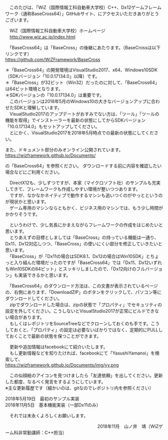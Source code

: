 　このたびは、「WiZ（国際情報工科自動車大学校）C++、Dx12ゲームフレームワーク（通称BaseCross64）」GitHubサイト、にアクセスいただきありがとうございます。  

　WiZ（国際情報工科自動車大学校）ホームページ  
　http://www.wiz.ac.jp/index.html   

　「BaseCross64」は「BaseCross」の後継にあたります。（BaseCrossは以下リンクです）  
https://github.com/WiZFramework/BaseCross  

＊「BaseCross64」の開発環境はVisualStudio2017、x64、Windows10SDK（SDKバージョン「10.0.17134.0」以降）です。  
＊「BaseCross」が32ビット（Win32）だったのに対して、「BaseCross64」は64ビット環境となります。  
＊SDKバージョンの「10.0.17134.0」は重要です。  
　このバージョンは2018年5月のWindows10の大きなバージョンアップに合わせたSDKと理解しています。  
　VisualStudio2017のアップデートがおすみでない方は、「ツール」「ツールの機能を取得」でインストーラーを最新の状態にしてからSDKバージョン「10.0.17134.0」もセットアップしてください。  
　とにかく、VisualStudio2017を2018年5月時点での最新の状態にしてください。  

また、ドキュメント部分のみオンライン公開されています。
https://wizframework.github.io/Documents/

の「BaseCross64」を参照ください。
ダウンロードする前に内容を確認したい場合などにご利用ください。

  
　DirectX12も、少しずつですが、本家（マイクロソフト社）のサンプルも充実してきて、フレームワークも作成しやすい環境が整いつつあります。  
　ですが、なかなかネイティブで動作するマシンも追いつくのがやっとというのが現状かと思います。  
　ゲーム専用のマシンならともかく、ビジネス用のマシンでは、もう少し時間がかかりそうです。  
  
　というわけで、少し気長にかまえながらフレームワークの作成をはじめたいと思います。  
　とりあえずの目標としましては「BaseCross」の持っている機能は一通り、Dx11、Dx12対応しつつ、「BaseCross」の使いにくい部分を修正していきたいと思います。  
　「BaseCross」が「Dx11の場合はSDK8.1、Dx12の場合はWin10SDK」とちょっと入り組んだ環境だったのですが「BaseCross64」では「Dx11、Dx12いずれもWin10SDKの64ビット」とスッキリしましたので、「Dx12向けのフルバージョン」も実装できるかと思います。  
  
　「BaseCross64」のダウンロード方法は、この文書が表示されているページの、右側にあります、「DownloadZIP」のボタンをクリックして、パソコン等にダウンロードしてください。  
　zipでダウンロードした場合は、zipの状態で「プロパティ」でセキュリティの設定を外してください。こうしないとVisualStudio2017が正常にビルドできない場合があります。  
　もしくはレポジトリをSourceTreeなどでクローンしておくのも手です。こうしておくと、「プロパティ」の設定は必要ないばかりではなく、定期的にPULLしておくことで最新の状態を保つことができます。  
  
　更新や追加情報はfacebookにて紹介いたします。  
　もし更新情報などを知りたければ、facebookにて「YasushiYamanoi」を検索して、  
https://wizframework.github.io/Documents/img/yy.png  
  
　この似顔絵のアイコンを見つけましたら「友達依頼」を出してください。更新した都度、なるべく発言をするようにしています。    
※主な更新履歴です（細かいのは、gitなのでレポジトリ内を参照ください）  
  
2018年5月19日　最初のサンプル実装  
2018年11月5日　基本機能実装（一部Dx11のみ）
  
　それでは末永くよろしくお願いします。  
  
　　　　　　　　　　　　　　　　　　　　　2018年11月　山ノ井　靖（WiZゲーム科非常勤講師：C++担当）




